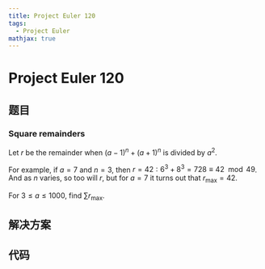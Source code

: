 ```yaml
---
title: Project Euler 120
tags:
  - Project Euler
mathjax: true
---
```

<escape><!-- more --></escape>
    


# Project Euler 120
## 题目
### Square remainders
Let $r$ be the remainder when $(a-1)^n + (a+1)^n$ is divided by $a^2$.

For example, if $a = 7$ and $n = 3$, then $r = 42: 6^3 + 8^3 = 728 \equiv 42 \mod 49$. And as $n$ varies, so too will $r$, but for $a = 7$ it turns out that $r_{\max} = 42$.

For $3 \le a \le 1000$, find $\sum r_{\max}$.


## 解决方案


## 代码


